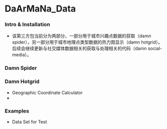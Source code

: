 # DaArMaNa_Data
### Intro & Installation
* 该第三方包当前分为两部分，一部分用于城市兴趣点数据的获取（damn spider），另一部分用于城市地理点类型数据的热力图显示（damn hotgrid）。后续会继续更新与社交媒体数据相关的获取与处理相关的代码（damn social-media）。

### Damn Spider
### Damn Hotgrid
* Geographic Coordinate Calculator
* 
### Examples
* Data Set for Test
